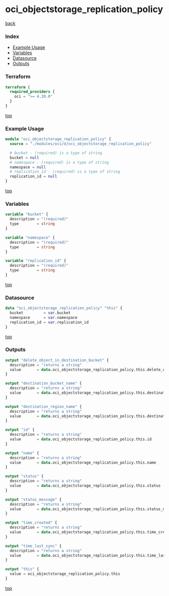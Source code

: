 # oci_objectstorage_replication_policy

[back](../oci.md)

### Index

- [Example Usage](#example-usage)
- [Variables](#variables)
- [Datasource](#datasource)
- [Outputs](#outputs)

### Terraform

```terraform
terraform {
  required_providers {
    oci = ">= 4.20.0"
  }
}
```

[top](#index)

### Example Usage

```terraform
module "oci_objectstorage_replication_policy" {
  source = "./modules/oci/d/oci_objectstorage_replication_policy"

  # bucket - (required) is a type of string
  bucket = null
  # namespace - (required) is a type of string
  namespace = null
  # replication_id - (required) is a type of string
  replication_id = null
}
```

[top](#index)

### Variables

```terraform
variable "bucket" {
  description = "(required)"
  type        = string
}

variable "namespace" {
  description = "(required)"
  type        = string
}

variable "replication_id" {
  description = "(required)"
  type        = string
}
```

[top](#index)

### Datasource

```terraform
data "oci_objectstorage_replication_policy" "this" {
  bucket         = var.bucket
  namespace      = var.namespace
  replication_id = var.replication_id
}
```

[top](#index)

### Outputs

```terraform
output "delete_object_in_destination_bucket" {
  description = "returns a string"
  value       = data.oci_objectstorage_replication_policy.this.delete_object_in_destination_bucket
}

output "destination_bucket_name" {
  description = "returns a string"
  value       = data.oci_objectstorage_replication_policy.this.destination_bucket_name
}

output "destination_region_name" {
  description = "returns a string"
  value       = data.oci_objectstorage_replication_policy.this.destination_region_name
}

output "id" {
  description = "returns a string"
  value       = data.oci_objectstorage_replication_policy.this.id
}

output "name" {
  description = "returns a string"
  value       = data.oci_objectstorage_replication_policy.this.name
}

output "status" {
  description = "returns a string"
  value       = data.oci_objectstorage_replication_policy.this.status
}

output "status_message" {
  description = "returns a string"
  value       = data.oci_objectstorage_replication_policy.this.status_message
}

output "time_created" {
  description = "returns a string"
  value       = data.oci_objectstorage_replication_policy.this.time_created
}

output "time_last_sync" {
  description = "returns a string"
  value       = data.oci_objectstorage_replication_policy.this.time_last_sync
}

output "this" {
  value = oci_objectstorage_replication_policy.this
}
```

[top](#index)